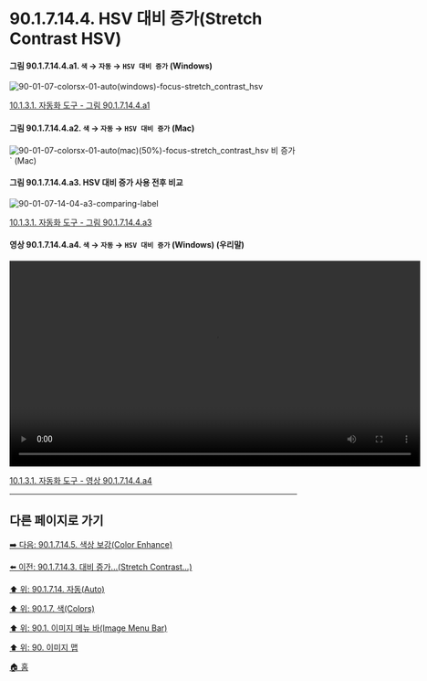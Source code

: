 # 90.1.7.14.4. HSV 대비 증가(Stretch Contrast HSV)

<a id="90-01-07-14-04-a1"></a>

#### 그림 90.1.7.14.4.a1. `색` → `자동` → `HSV 대비 증가` (Windows)
![90-01-07-colorsx-01-auto(windows)-focus-stretch_contrast_hsv](https://github.com/wonder13662/gimp/assets/15767104/f6f801fb-7a62-41e8-a6a2-dacbc4004850)

[10.1.3.1. 자동화 도구 - 그림 90.1.7.14.4.a1](https://wonder13662.github.io/gimp/2.10.36_ko/10-01-working-with-digital-camera-photosx-03-improving_colorsx-01-automated_tools.html#%EA%B7%B8%EB%A6%BC-9017144a1-%EC%83%89--%EC%9E%90%EB%8F%99--hsv-%EB%8C%80%EB%B9%84-%EC%A6%9D%EA%B0%80-windows)

<a id="90-01-07-14-04-a2"></a>

#### 그림 90.1.7.14.4.a2. `색` → `자동` → `HSV 대비 증가` (Mac)
![90-01-07-colorsx-01-auto(mac)(50%)-focus-stretch_contrast_hsv](https://github.com/wonder13662/gimp/assets/15767104/76c9f510-d09e-4141-803d-12d61a0a56f8)
비 증가` (Mac)

<a id="90-01-07-14-04-a3"></a>

#### 그림 90.1.7.14.4.a3. HSV 대비 증가 사용 전후 비교
![90-01-07-14-04-a3-comparing-label](https://github.com/wonder13662/gimp/assets/15767104/6d2d5b9c-6b22-4658-b93e-d59b28ad1ae8)

[10.1.3.1. 자동화 도구 - 그림 90.1.7.14.4.a3](./10-01-03-01-automated_tools.md#90-01-07-14-04-a3)

<a id="90-01-07-14-04-a4"></a>

#### 영상 90.1.7.14.4.a4. `색` → `자동` → `HSV 대비 증가` (Windows) (우리말)
<video controls="controls" width="720" src="https://github.com/wonder13662/gimp/assets/15767104/e6033fa8-72c5-4643-ad8c-db1063f86e8f"></video>

[10.1.3.1. 자동화 도구 - 영상 90.1.7.14.4.a4](./10-01-03-01-automated_tools.md#90-01-07-14-04-a4)

***

## 다른 페이지로 가기

[➡️ 다음: 90.1.7.14.5. 색상 보강(Color Enhance)](./90-01-07-colorsx-14-autox-05-color_enhance.md)

[⬅️ 이전: 90.1.7.14.3. 대비 증가...(Stretch Contrast...)](./90-01-07-colorsx-14-autox-03-stretch_contrast.md)

[⬆️ 위: 90.1.7.14. 자동(Auto)](./90-01-07-colorsx-14-auto.md)

[⬆️ 위: 90.1.7. 색(Colors)](./90-01-07-colors.md)

[⬆️ 위: 90.1. 이미지 메뉴 바(Image Menu Bar)](./90-01-00-image-menu-bar.md)

[⬆️ 위: 90. 이미지 맵](./90-00-image-map.md)

[🏠 홈](./00-home.md)
